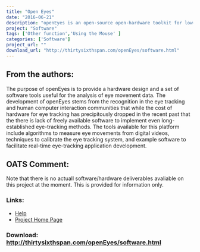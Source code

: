 ```yaml
---
title: "Open Eyes"
date: "2016-06-21"
description: "openEyes is an open-source open-hardware toolkit for low-cost real-time eye tracking."
project: "Software"
tags: ['Other function','Using the Mouse' ]
categories: ['Software']
project_url: ""
download_url: "http://thirtysixthspan.com/openEyes/software.html"
---
```

From the authors:
-----------------

The purpose of openEyes is to provide a hardware design and a set of software tools useful for the analysis of eye movement data. The development of openEyes stems from the recognition in the eye tracking and human computer interaction communities that while the cost of hardware for eye tracking has precipitously dropped in the recent past that the there is lack of freely available software to implement even long-established eye-tracking methods. The tools available for this platform include algorithms to measure eye movements from digital videos, techniques to calibrate the eye tracking system, and example software to facilitate real-time eye-tracking application development.

  
  
OATS Comment:
-------------

Note that there is no actuall software/hardware deliverables avaliable on this project at the moment. This is provided for information only.

### Links:
- <a href="http://www.oatsoft.org/Software/open-eyes/help">Help</a>
- <a href="http://thirtysixthspan.com/openEyes/software.html">Project Home Page</a>

### Download: http://thirtysixthspan.com/openEyes/software.html 